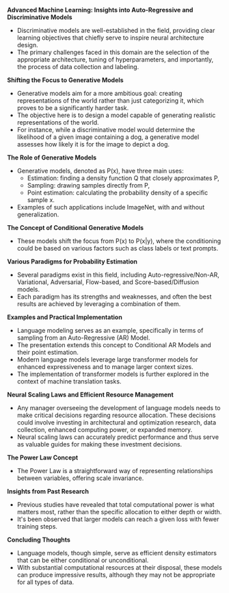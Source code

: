 **Advanced Machine Learning: Insights into Auto-Regressive and Discriminative Models**

- Discriminative models are well-established in the field, providing clear learning objectives that chiefly serve to inspire neural architecture design.
- The primary challenges faced in this domain are the selection of the appropriate architecture, tuning of hyperparameters, and importantly, the process of data collection and labeling.

**Shifting the Focus to Generative Models**

- Generative models aim for a more ambitious goal: creating representations of the world rather than just categorizing it, which proves to be a significantly harder task.
- The objective here is to design a model capable of generating realistic representations of the world.
- For instance, while a discriminative model would determine the likelihood of a given image containing a dog, a generative model assesses how likely it is for the image to depict a dog.

**The Role of Generative Models**

- Generative models, denoted as P(x), have three main uses: 
  - Estimation: finding a density function Q that closely approximates P,
  - Sampling: drawing samples directly from P,
  - Point estimation: calculating the probability density of a specific sample x.
- Examples of such applications include ImageNet, with and without generalization.

**The Concept of Conditional Generative Models**

- These models shift the focus from P(x) to P(x|y), where the conditioning could be based on various factors such as class labels or text prompts.

**Various Paradigms for Probability Estimation**

- Several paradigms exist in this field, including Auto-regressive/Non-AR, Variational, Adversarial, Flow-based, and Score-based/Diffusion models.
- Each paradigm has its strengths and weaknesses, and often the best results are achieved by leveraging a combination of them.

**Examples and Practical Implementation**

- Language modeling serves as an example, specifically in terms of sampling from an Auto-Regressive (AR) Model.
- The presentation extends this concept to Conditional AR Models and their point estimation.
- Modern language models leverage large transformer models for enhanced expressiveness and to manage larger context sizes.
- The implementation of transformer models is further explored in the context of machine translation tasks.

**Neural Scaling Laws and Efficient Resource Management**

- Any manager overseeing the development of language models needs to make critical decisions regarding resource allocation. These decisions could involve investing in architectural and optimization research, data collection, enhanced computing power, or expanded memory.
- Neural scaling laws can accurately predict performance and thus serve as valuable guides for making these investment decisions.

**The Power Law Concept**

- The Power Law is a straightforward way of representing relationships between variables, offering scale invariance.

**Insights from Past Research**

- Previous studies have revealed that total computational power is what matters most, rather than the specific allocation to either depth or width.
- It's been observed that larger models can reach a given loss with fewer training steps.

**Concluding Thoughts**

- Language models, though simple, serve as efficient density estimators that can be either conditional or unconditional.
- With substantial computational resources at their disposal, these models can produce impressive results, although they may not be appropriate for all types of data.
